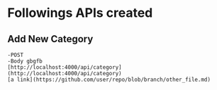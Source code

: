   # Followings APIs created
  
  ## Add New Category
    -POST
    -Body gbgfb
    [http://localhost:4000/api/category](http://localhost:4000/api/category)
    [a link](https://github.com/user/repo/blob/branch/other_file.md)
